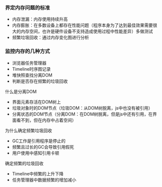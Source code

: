 ### 界定内存问题的标准
* 内存泄漏：内存使用持续升高
* 内存膨胀：在多数设备上都存在性能问题（程序本身为了达到最佳效果需要很大的内存空间，也许是硬件设备不支持造成使用过程中性能差异）多做测试
* 频繁垃圾回收：通过内存变化图进行分析

### 监控内存的几种方式
* 浏览器任务管理器
* Timeline时序图记录
* 堆快照查找分离DOM
* 判断是否存在频繁的垃圾回收

什么是分离DOM
* 界面元素存活在DOM树上
* 垃圾对象时的DOM节点（垃圾DOM：从DOM树脱离，js中也没有被引用）
* 分离状态的DOM节点（分离DOM：在DOM树脱离，但是js中还有引用，在界面看不到，但在内存中占着空间）

为什么确定频繁垃圾回收
* GC工作是引用程序是停止的
* 频繁且过长的GC会导致引用假死
* 用户使用中感知引用卡顿

确定频繁的垃圾回收
* Timeline中频繁的上升下降
* 任务管理器中数据频繁的增加减小
